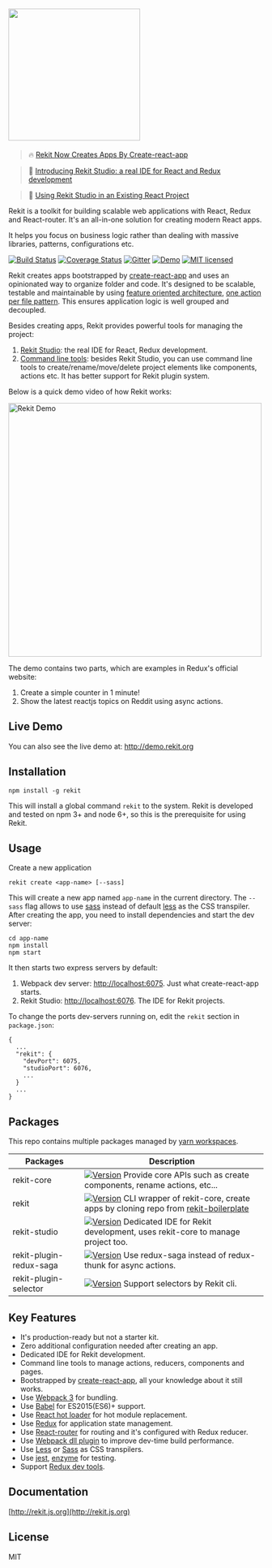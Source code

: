 # <img src="/images/logo_text.png?raw=true" width="260">

> 🔥  [Rekit Now Creates Apps By Create-react-app](https://medium.com/@nate_wang/rekit-now-creates-apps-by-create-react-app-3f0d82fd64f3)

> 🎉  [Introducing Rekit Studio: a real IDE for React and Redux development](https://medium.com/@nate_wang/introducing-rekit-studio-a-real-ide-for-react-and-redux-development-baf0c99cb542)

> 🎉  [Using Rekit Studio in an Existing React Project](https://medium.com/@nate_wang/using-rekit-studio-in-an-existing-react-project-39713d9667b)

Rekit is a toolkit for building scalable web applications with React, Redux and React-router. It's an all-in-one solution for creating modern React apps.

It helps you focus on business logic rather than dealing with massive libraries, patterns, configurations etc.

[![Build Status](https://travis-ci.org/supnate/rekit.svg?branch=master)](https://travis-ci.org/supnate/rekit)
[![Coverage Status](https://img.shields.io/codecov/c/github/supnate/rekit/master.svg)](https://codecov.io/github/supnate/rekit)
[![Gitter](https://badges.gitter.im/supnate/rekit.svg)](https://gitter.im/rekitjs/Lobby?utm_source=share-link&utm_medium=link&utm_campaign=share-link)
[![Demo](https://img.shields.io/badge/demo-link-blue.svg)](http://demo.rekit.org)
[![MIT licensed](https://img.shields.io/badge/license-MIT-blue.svg)](./LICENSE)

Rekit creates apps bootstrapped by [create-react-app](https://github.com/facebook/create-react-app) and uses an opinionated way to organize folder and code. It's designed to be scalable, testable and maintainable by using [feature oriented architecture](https://medium.com/@nate_wang/feature-oriented-architecture-for-web-applications-2b48e358afb0), [one action per file pattern](https://medium.com/@nate_wang/a-new-approach-for-managing-redux-actions-91c26ce8b5da#.9em77fuwk). This ensures application logic is well grouped and decoupled.

Besides creating apps, Rekit provides powerful tools for managing the project:

 1. [Rekit Studio](https://medium.com/@nate_wang/introducing-rekit-studio-a-real-ide-for-react-and-redux-development-baf0c99cb542): the real IDE for React, Redux development.
 2. [Command line tools](http://rekit.js.org/docs/cli.html): besides Rekit Studio, you can use command line tools to create/rename/move/delete project elements like components, actions etc. It has better support for Rekit plugin system.

Below is a quick demo video of how Rekit works:

[<img src="/images/rekit-studio-youtube.png" width="500" alt="Rekit Demo"/>](https://youtu.be/i53XffYtWMc "Rekit Demo")

The demo contains two parts, which are examples in Redux's official website:

1. Create a simple counter in 1 minute!
2. Show the latest reactjs topics on Reddit using async actions.

## Live Demo
You can also see the live demo at: http://demo.rekit.org

## Installation
```
npm install -g rekit
```
This will install a global command `rekit` to the system. Rekit is developed and tested on npm 3+ and node 6+, so this is the prerequisite for using Rekit.

## Usage
Create a new application
```
rekit create <app-name> [--sass]
```
This will create a new app named `app-name` in the current directory. The `--sass` flag allows to use [sass](https://sass-lang.com/) instead of default [less](http://lesscss.org/) as the CSS transpiler. After creating the app, you need to install dependencies and start the dev server:
```
cd app-name
npm install
npm start
```

It then starts two express servers by default:

 1. Webpack dev server: [http://localhost:6075](http://localhost:6075). Just what create-react-app starts.
 2. Rekit Studio: [http://localhost:6076](http://localhost:6076). The IDE for Rekit projects.

To change the ports dev-servers running on, edit the `rekit` section in `package.json`:
```
{
  ...
  "rekit": {
    "devPort": 6075,
    "studioPort": 6076,
    ...
  }
  ...
}
```

## Packages
This repo contains multiple packages managed by [yarn workspaces](https://yarnpkg.com/lang/en/docs/workspaces/).

| Packages  | Description |
| --- | --- |
| rekit-core |[![Version](http://img.shields.io/npm/v/rekit-core.svg)](https://www.npmjs.org/package/rekit-core) Provide core APIs such as create components, rename actions, etc... |
| rekit |[![Version](http://img.shields.io/npm/v/rekit.svg)](https://www.npmjs.org/package/rekit) CLI wrapper of rekit-core, create apps by cloning repo from [rekit-boilerplate](https://github.com/supnate/rekit-boilerplate)  |
| rekit-studio |[![Version](http://img.shields.io/npm/v/rekit-studio.svg)](https://www.npmjs.org/package/rekit-studio) Dedicated IDE for Rekit development, uses rekit-core to manage project too. |
| rekit-plugin-redux-saga |[![Version](http://img.shields.io/npm/v/rekit-plugin-redux-saga.svg)](https://www.npmjs.org/package/rekit-plugin-redux-saga) Use redux-saga instead of redux-thunk for async actions. |
| rekit-plugin-selector |[![Version](http://img.shields.io/npm/v/rekit-plugin-selector.svg)](https://www.npmjs.org/package/rekit-plugin-selector) Support selectors by Rekit cli. |

## Key Features
 * It's production-ready but not a starter kit.
 * Zero additional configuration needed after creating an app.
 * Dedicated IDE for Rekit development.
 * Command line tools to manage actions, reducers, components and pages.
 * Bootstrapped by [create-react-app](https://github.com/facebook/create-react-app), all your knowledge about it still works.
 * Use [Webpack 3](http://webpack.js.org) for bundling.
 * Use [Babel](https://babeljs.io/) for ES2015(ES6)+ support.
 * Use [React hot loader](http://gaearon.github.io/react-hot-loader/) for hot module replacement.
 * Use [Redux](http://redux.js.org/) for application state management.
 * Use [React-router](https://github.com/reactjs/react-router) for routing and it's configured with Redux reducer.
 * Use [Webpack dll plugin](http://webpack.github.io/docs/list-of-plugins.html#dllplugin) to improve dev-time build performance.
 * Use [Less](http://lesscss.org/) or [Sass](https://sass-lang.com/) as CSS transpilers.
 * Use [jest](https://facebook.github.io/jest/), [enzyme](https://github.com/airbnb/enzyme) for testing.
 * Support [Redux dev tools](https://chrome.google.com/webstore/detail/redux-devtools/lmhkpmbekcpmknklioeibfkpmmfibljd).

## Documentation
[http://rekit.js.org](http://rekit.js.org)

## License
MIT
